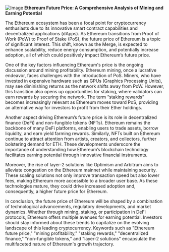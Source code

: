 
![Image](https://github.com/user-attachments/assets/31692037-0104-4703-abd1-696b6a7dd41b)
**Ethereum Future Price: A Comprehensive Analysis of Mining and Earning Potential**

The Ethereum ecosystem has been a focal point for cryptocurrency enthusiasts due to its innovative smart contract capabilities and decentralized applications (dApps). As Ethereum transitions from Proof of Work (PoW) to Proof of Stake (PoS), the future price of Ethereum is a topic of significant interest. This shift, known as the Merge, is expected to enhance scalability, reduce energy consumption, and potentially increase adoption, all of which could positively impact Ethereum’s future price.

One of the key factors influencing Ethereum's price is the ongoing discussion around mining profitability. Ethereum mining, once a lucrative endeavor, faces challenges with the introduction of PoS. Miners, who have invested in expensive hardware such as GPUs (Graphics Processing Units), may see diminishing returns as the network shifts away from PoW. However, this transition also opens up opportunities for staking, where validators can earn rewards by securing the network. The term “staking rewards” becomes increasingly relevant as Ethereum moves toward PoS, providing an alternative way for investors to profit from their Ether holdings.

Another aspect driving Ethereum’s future price is its role in decentralized finance (DeFi) and non-fungible tokens (NFTs). Ethereum remains the backbone of many DeFi platforms, enabling users to trade assets, borrow liquidity, and earn yield farming rewards. Similarly, NFTs built on Ethereum continue to attract attention from artists, creators, and collectors, further bolstering demand for ETH. These developments underscore the importance of understanding how Ethereum’s blockchain technology facilitates earning potential through innovative financial instruments.

Moreover, the rise of layer-2 solutions like Optimism and Arbitrum aims to alleviate congestion on the Ethereum mainnet while maintaining security. These scaling solutions not only improve transaction speed but also lower fees, making Ethereum more accessible to a broader user base. As these technologies mature, they could drive increased adoption and, consequently, a higher future price for Ethereum.

In conclusion, the future price of Ethereum will be shaped by a combination of technological advancements, regulatory developments, and market dynamics. Whether through mining, staking, or participation in DeFi protocols, Ethereum offers multiple avenues for earning potential. Investors should stay informed about these trends to capitalize on the evolving landscape of this leading cryptocurrency. Keywords such as "Ethereum future price," "mining profitability," "staking rewards," "decentralized finance," "non-fungible tokens," and "layer-2 solutions" encapsulate the multifaceted nature of Ethereum's growth trajectory.